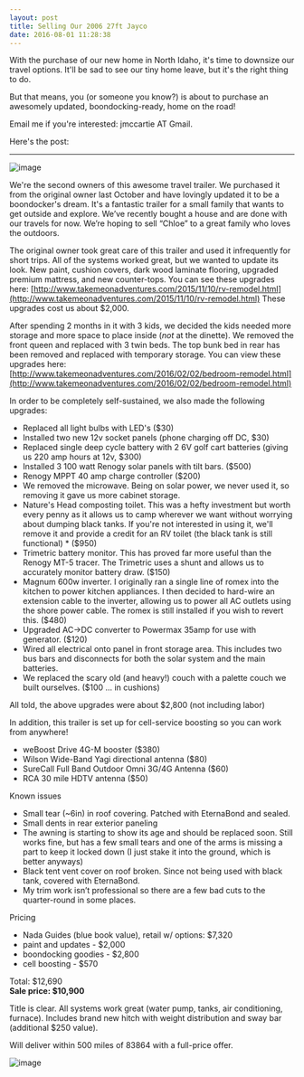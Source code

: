 ```yaml
---
layout: post
title: Selling Our 2006 27ft Jayco
date: 2016-08-01 11:28:38
---
```


With the purchase of our new home in North Idaho, it's time to downsize our travel options. It'll be sad to see our tiny home leave, but it's the right thing to do.

But that means, you (or someone you know?) is about to purchase an awesomely updated, boondocking-ready, home on the road!

Email me if you're interested: jmccartie AT Gmail.

Here's the post:

***

![image](https://dl.dropboxusercontent.com/u/2776026/Instagram/12965702_460544424149009_924631161_n.jpg)


We're the second owners of this awesome travel trailer. We purchased it from the original owner last October and have lovingly updated it to be a boondocker's dream. It's a fantastic trailer for a small family that wants to get outside and explore. We’ve recently bought a house and are done with our travels for now. We’re hoping to sell “Chloe” to a great family who loves the outdoors.

The original owner took great care of this trailer and used it infrequently for short trips. All of the systems worked great, but we wanted to update its look. New paint, cushion covers, dark wood laminate flooring, upgraded premium mattress, and new counter-tops. You can see these upgrades here: [http://www.takemeonadventures.com/2015/11/10/rv-remodel.html](http://www.takemeonadventures.com/2015/11/10/rv-remodel.html) These upgrades cost us about $2,000.

After spending 2 months in it with 3 kids, we decided the kids needed more storage and more space to place inside (*not* at the dinette).  We removed the front queen and replaced with 3 twin beds. The top bunk bed in rear has been removed and replaced with temporary storage.  You can view these upgrades here:  [http://www.takemeonadventures.com/2016/02/02/bedroom-remodel.html](http://www.takemeonadventures.com/2016/02/02/bedroom-remodel.html)

In order to be completely self-sustained, we also made the following upgrades:

* Replaced all light bulbs with LED's ($30)
* Installed two new 12v socket panels (phone charging off DC, $30)
* Replaced single deep cycle battery with 2 6V golf cart batteries (giving us 220 amp hours at 12v, $300)
* Installed 3 100 watt Renogy solar panels with tilt bars. ($500)
* Renogy MPPT 40 amp charge controller ($200)
* We removed the microwave. Being on solar power, we never used it, so removing it gave us more cabinet storage.
* Nature's Head composting toilet. This was a hefty investment but worth every penny as it allows us to camp wherever we want without worrying about dumping black tanks. If you're not interested in using it, we'll remove it and provide a credit for an RV toilet (the black tank is still functional) * ($950)
* Trimetric battery monitor. This has proved far more useful than the Renogy MT-5 tracer. The Trimetric uses a shunt and allows us to accurately monitor battery draw. ($150)
* Magnum 600w inverter. I originally ran a single line of romex into the kitchen to power kitchen appliances. I then decided to hard-wire an extension cable to the inverter, allowing us to power all AC outlets using the shore power cable. The romex is still installed if you wish to revert this.  ($480)
* Upgraded AC->DC converter to Powermax 35amp for use with generator. ($120)
* Wired all electrical onto panel in front storage area. This includes two bus bars and disconnects for both the solar system and the main batteries.
* We replaced the scary old (and heavy!) couch with a palette couch we built ourselves. ($100 … in cushions)

All told, the above upgrades were about $2,800 (not including labor)

In addition, this trailer is set up for cell-service boosting so you can work from anywhere!

* weBoost Drive 4G-M booster ($380)
* Wilson Wide-Band Yagi directional antenna ($80)
* SureCall Full Band Outdoor Omni 3G/4G Antenna ($60)
* RCA 30 mile HDTV antenna ($50)


Known issues

* Small tear (~6in) in roof covering. Patched with EternaBond and sealed.
* Small dents in rear exterior paneling
* The awning is starting to show its age and should be replaced soon. Still works fine, but has a few small tears and one of the arms is missing a part to keep it locked down (I just stake it into the ground, which is better anyways)
* Black tent vent cover on roof broken. Since not being used with black tank, covered with EternaBond.
* My trim work isn’t professional so there are a few bad cuts to the quarter-round in some places.


Pricing

* Nada Guides (blue book value), retail w/ options: $7,320
* paint and updates - $2,000
* boondocking goodies - $2,800
* cell boosting - $570

Total: $12,690
<br />
**Sale price: $10,900**

Title is clear. All systems work great (water pump, tanks, air conditioning, furnace). Includes brand new hitch with weight distribution and sway bar (additional $250 value).

Will deliver within 500 miles of 83864 with a full-price offer.

![image](https://scontent-lax3-1.xx.fbcdn.net/hphotos-xta1/t31.0-8/12182800_10156273326135370_8561679100890604395_o.jpg)